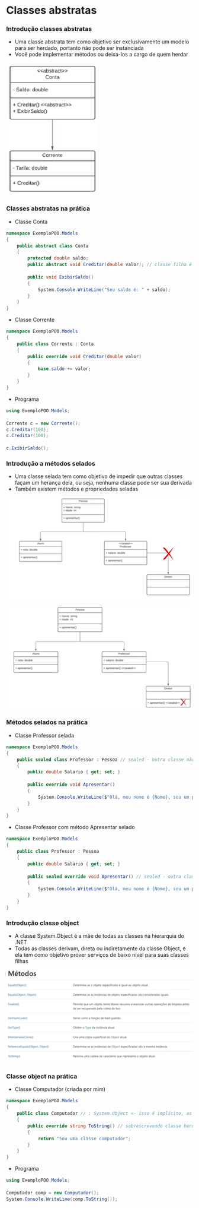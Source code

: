 # Classes abstratas

### Introdução classes abstratas

- Uma classe abstrata tem como objetivo ser exclusivamente um modelo para ser herdado, portanto não pode ser instanciada
- Você pode implementar métodos ou deixa-los a cargo de quem herdar

![Untitled](Classes%20abstratas%2013f41f568dcd46e0a363d4ad8713e4fc/Untitled.png)

### Classes abstratas na prática

- Classe Conta

```csharp
namespace ExemploPOO.Models
{
    public abstract class Conta
    {
        protected double saldo;
        public abstract void Creditar(double valor); // classe filha é obrigada a sobrescrever

        public void ExibirSaldo()
        {
            System.Console.WriteLine("Seu saldo é: " + saldo);
        }
    }
}
```

- Classe Corrente

```csharp
namespace ExemploPOO.Models
{
    public class Corrente : Conta
    {
        public override void Creditar(double valor)
        {
            base.saldo += valor;
        }
    }
}
```

- Programa

```csharp
using ExemploPOO.Models;

Corrente c = new Corrente();
c.Creditar(100);
c.Creditar(100);

c.ExibirSaldo();
```

### Introdução a métodos selados

- Uma classe selada tem como objetivo de impedir que outras classes façam um herança dela, ou seja, nenhuma classe pode ser sua derivada
- Também existem métodos e propriedades seladas

![Untitled](Classes%20abstratas%2013f41f568dcd46e0a363d4ad8713e4fc/Untitled%201.png)

![Untitled](Classes%20abstratas%2013f41f568dcd46e0a363d4ad8713e4fc/Untitled%202.png)

### Métodos selados na prática

- Classe Professor selada

```csharp
namespace ExemploPOO.Models
{
    public sealed class Professor : Pessoa // sealed - outra classe não pode herdar Professor
    {
        public double Salario { get; set; }

        public override void Apresentar()
        {
            System.Console.WriteLine($"Olá, meu nome é {Nome}, sou um professor e meu salário é {Salario}");
        }
    }
}
```

- Classe Professor com método Apresentar selado

```csharp
namespace ExemploPOO.Models
{
    public class Professor : Pessoa
    {
        public double Salario { get; set; }

        public sealed override void Apresentar() // sealed - outra classe não pode herdar esse método
        {
            System.Console.WriteLine($"Olá, meu nome é {Nome}, sou um professor e meu salário é {Salario}");
        }
    }
}
```

### Introdução classe object

- A classe System.Object é a mãe de todas as classes na hierarquia do .NET
- Todas as classes derivam, direta ou indiretamente da classe Object, e ela tem como objetivo prover serviços de baixo nível para suas classes filhas

![Untitled](Classes%20abstratas%2013f41f568dcd46e0a363d4ad8713e4fc/Untitled%203.png)

### Classe object na prática

- Classe Computador (criada por mim)

```csharp
namespace ExemploPOO.Models
{
    public class Computador // : System.Object <- isso é implicito, as classes já herdam de Object automaticamente
    {
        public override string ToString() // sobrescrevendo classe herdada
        {
            return "Sou uma classe computador";
        }
    }
}
```

- Programa

```csharp
using ExemploPOO.Models;

Computador comp = new Computador();
System.Console.WriteLine(comp.ToString());
```